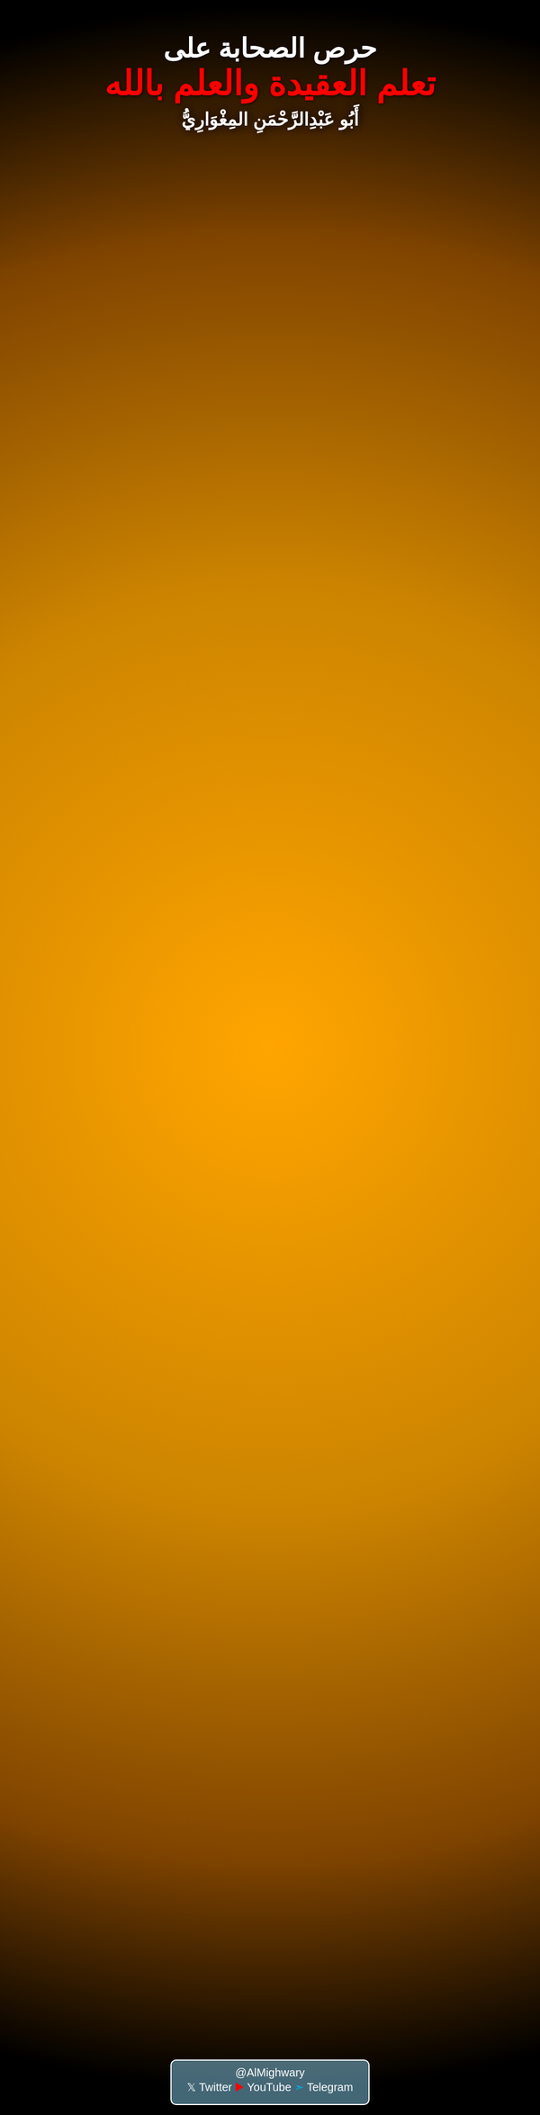 ```yaml
---
{"dg-publish":true,"permalink":"/mqalat-wmnshwrat/hrs-alshabt-ela-telm-aleqydt-walelm-ballh/","tags":["للنشر"]}
---
```


<div style="
    width: 100vw;   /* A4 width */
    height: 100vh;  /* A4 height */
    position: absolute; 
    top:0;
    left:0;
    margin: 0 auto;  /* center horizontally */
    color: white;
    font-family: Arial, sans-serif;
    overflow: hidden;
    background-image: radial-gradient(circle, #ffa500 0%, #CC8400 40%,  #804400 70%, #000000 90%);
">

  <!-- Title -->
  <div dir="rtl" style="
      position: absolute;
      top: 20px;
      left: 50%;
      transform: translateX(-50%);
      width: 100%;
      text-align: center;
      font-size: 48px;
      font-weight: bold;
      z-index: 10;
      text-shadow: 1px 1px 5px rgba(0,0,0,0.7) !important;
      white-space: nowrap;
  ">
    <div style="margin-top: 120px;">
      <br>
    حرص الصحابة على 
      <br>
      <span style="font-size:60; color:red;">  تعلم العقيدة والعلم بالله
 </span>     </div>
    <div style="font-size: 32px; margin-top: 10px;text-shadow: 2px 0 15px black;">
      أَبُو عَبْدِالرَّحْمَنِ المِغْوَارِيُّ
    </div>
  </div>

  <!-- Image, scaled to fill entire A4 container -->
 

  <!-- Text bar -->
  <div style="
      position: absolute;
      bottom: 120px;
      left: 50%;
      transform: translateX(-50%);
      font-size: 20px;
      color: white;
      border: 2px solid white;
      width: 350px;
      background-color: rgba(135, 206, 235, 0.5);
      border-radius: 10px;
      padding: 10px 0;
      z-index: 10;
      text-align: center;
      user-select: none;
  ">
    @AlMighwary <br>
    𝕏 Twitter <font color="#ff0000">▶️</font> YouTube <font color="#00b0f0">➣</font> Telegram
  </div>

</div>
<br> <br><br><br><br>
<br><br><br><br><br><br><br><br><br><br><br><br><br><br><br><br><br><br><br><br><br><br><br>
<br>
<br> <br><br><br><br>
<br><br><br><br><br><br><br><br><br><br><br><br><br><br><br><br><br><br><br><br><br><br><br>
<br>
<br>
<br>
<br>
<br>
<br>
<center>بسم الله الرحمن الرحيم</center>





قال مسلم:
«باب في قوله عليه السلام: نور أنى أراه، وفي قوله: رأيت نورا
291 - (178) حدثنا أبو بكر بن أبي شيبة. حدثنا وكيع عن يزيد بن إبراهيم، عن قتادة، عن عبد الله بن شقيق، عن أبي ذر؛ قال:
سألت رسول الله صلى الله عليه وسلم هل رأيت ربك؟ قال "نور أنى أراه".»
«صحيح مسلم» (1/ 161 ت عبد الباقي)

قلت: سؤال أبي ذر فيه بيان عظيم لحرص الصحابة على تعلم العقيدة ومعرفة ربهم عز وجل وصفاته، وقد جاء في مسند أحمد خبر آخر يدل على هذا الأمر، قال أحمد رحمه الله:
«حَدَّثَنَا يَزِيدُ بْنُ هَارُونَ، قَالَ: أَخْبَرَنَا حَمَّادُ بْنُ سَلَمَةَ، عَنْ يَعْلَى بْنِ عَطَاءٍ، عَنْ وَكِيعِ بْنِ حُدُسٍ، عَنْ عَمِّهِ أَبِي رَزِينٍ، قَالَ: قَالَ رَسُولُ اللهِ صلى الله عليه وسلم: " ضَحِكَ رَبُّنَا مِنْ قُنُوطِ عِبَادِهِ، وَقُرْبِ غِيَرِهِ " قَالَ: قُلْتُ: يَا رَسُولَ اللهِ، أَوَ يَضْحَكُ الرَّبُّ عز وجل؟ قَالَ: " نَعَمْ " قَالَ: لَنْ نَعْدَمَ ‌مِنْ ‌رَبٍّ ‌يَضْحَكُ خَيْرًا (1).»
«مسند أحمد» (26/ 106 ط الرسالة)

ونحن الآن في زمن أعداء الصحابة الذين يسبون أبابكر وعمر وينكرون صفات ربهم يتخذهم الناس أئمة ويعدون محررين مجاهدين في سبيل الله فقط لأن البعض يعتبر أن مجرد قصفهم لأعدائنا إحسان ينبغي أن يمحو كل سيئاتهم ويجعلنا نحبهم، فإنا لله وإنا إليه راجعون.

وقال الله عز وجل: <font color="#00b050">مَا كَانَ لِلۡمُشۡرِكِينَ أَن يَعۡمُرُواْ مَسَٰجِدَ ٱللَّهِ شَٰهِدِينَ عَلَىٰٓ أَنفُسِهِم بِٱلۡكُفۡرِۚ أُوْلَٰٓئِكَ حَبِطَتۡ أَعۡمَٰلُهُمۡ وَفِي ٱلنَّارِ هُمۡ خَٰلِدُونَ 17 إِنَّمَا يَعۡمُرُ مَسَٰجِدَ ٱللَّهِ مَنۡ ءَامَنَ بِٱللَّهِ وَٱلۡيَوۡمِ ٱلۡأٓخِرِ وَأَقَامَ ٱلصَّلَوٰةَ وَءَاتَى ٱلزَّكَوٰةَ وَلَمۡ يَخۡشَ إِلَّا ٱللَّهَۖ فَعَسَىٰٓ أُوْلَٰٓئِكَ أَن يَكُونُواْ مِنَ ٱلۡمُهۡتَدِينَ 18 ۞ أَجَعَلۡتُمۡ سِقَايَةَ ٱلۡحَآجِّ وَعِمَارَةَ ٱلۡمَسۡجِدِ ٱلۡحَرَامِ كَمَنۡ ءَامَنَ بِٱللَّهِ وَٱلۡيَوۡمِ ٱلۡأٓخِرِ وَجَٰهَدَ فِي سَبِيلِ ٱللَّهِۚ لَا يَسۡتَوُۥنَ عِندَ ٱللَّهِۗ وَٱللَّهُ لَا يَهۡدِي ٱلۡقَوۡمَ ٱلظَّٰلِمِينَ 19 ٱلَّذِينَ ءَامَنُواْ وَهَاجَرُواْ وَجَٰهَدُواْ فِي سَبِيلِ ٱللَّهِ بِأَمۡوَٰلِهِمۡ وَأَنفُسِهِمۡ أَعۡظَمُ دَرَجَةً عِندَ ٱللَّهِۚ وَأُوْلَٰٓئِكَ هُمُ ٱلۡفَآئِزُونَ</font>  [التوبة: 17-20]

قال الطبري:
«‌‌‌‌القولُ في تأويلِ قولِه تعالى: {أَجَعَلْتُمْ سِقَايَةَ الْحَاجِّ وَعِمَارَةَ الْمَسْجِدِ الْحَرَامِ كَمَنْ آمَنَ بِاللَّهِ وَالْيَوْمِ الْآخِرِ وَجَاهَدَ فِي سَبِيلِ اللَّهِ لَا يَسْتَوُونَ عِنْدَ اللَّهِ وَاللَّهُ لَا يَهْدِي الْقَوْمَ الظَّالِمِينَ (19)}.
وهذا تَوبيخٌ من اللهِ تعالى ذكرُه لقومٍ افتَخَروا بالسقايةِ وسِدانةِ البيتِ، فأَعْلَمَهم، جلَّ ثناؤه، أن الفخرَ في الإيمانِ بالله واليومِ الآخر والجهادِ في سبيلِه، لا في الذي افتَخَروا به مِن السِّدانةِ والسقايةِ. وبذلك جاءت الآثارُ وتأويلُ أهلِ التأويلِ.»
«تفسير الطبري» (11/ 377)
وأورد رواية فيها: 
«حدَّثني محمدُ بنُ سعدٍ، قال: ثنى أبي، قال: ثنى عمي، قال: ثنى أبي، عن أبيه،، عن ابن عباسٍ: {أَجَعَلْتُمْ سِقَايَةَ الْحَاجِّ} إلى قولِه: {الظَّالِمِينَ}. وذلك أن المشركين قالوا: عِمارةُ بيتِ اللهِ، وقيامٌ على السِّقايةِ خيرٌ ممن آمَن وجاهَد، وكانوا يَفْخَرون بالحرمِ ويَسْتَكْبِرون من أجلِ أنهم أهلُه وعُمَّارُه.»
«تفسير الطبري» (11/ 378)

فليس الإحسان للناس هو الميزان في الحكم ولا به يكون الإنسان وليا لله، إنما بالإيمان بالله ومعرفته وحبه والجهاد في سبيله مثلما فعل الصحابة رضوان الله عليهم. 

قال البخاري: 
«حَدَّثَنَا أَحْمَدُ بْنُ يُونُسَ وَمُوسَى بْنُ إِسْمَاعِيلَ قَالَا: حَدَّثَنَا إِبْرَاهِيمُ بْنُ سَعْدٍ قَالَ: حَدَّثَنَا ابْنُ شِهَابٍ، عَنْ سَعِيدِ بْنِ الْمُسَيِّبِ، عَنْ أَبِي هُرَيْرَةَ:
أَنَّ رَسُولَ اللَّهِ صلى الله عليه وسلم سُئِلَ أَيُّ الْعَمَلِ ‌أَفْضَلُ؟ فَقَالَ: (‌إِيمَانٌ ‌بِاللَّهِ وَرَسُولِهِ). قِيلَ: ثُمَّ مَاذَا؟ قَالَ: (الْجِهَادُ فِي سَبِيلِ اللَّهِ). قِيلَ: ثُمَّ مَاذَا؟ قَالَ: (حَجٌّ مَبْرُورٌ).»
«صحيح البخاري» (1/ 18)


وقد يستدل البعض بأمر الجهاد لينصر عقيدة بعض الرافضة وغيرهم، والرد عليهم من نفس الآيات والأحاديث، فالشأن أن يكون الجهاد في <u>سبيل الله</u>، وأن تكون كلمة الله هي العليا، لا قومية ولا إنسانوية ولا استغاثة بغير الله ولا تعطيل لصفات الله، فتلك الأمور لا تجعل كلمة الله هي العليا، ومن أعظم كلمات الله أسماؤه عز وجل، فكيف يتخذ الجهمية الذين ينكرون معاني تلك الأسماء أولياء إذن، والرافضة الذين يسبون الصحابة ويخونونهم ويكذبون القرآن، ويُجعلون مثل الصحابة الذين آمنوا بالله ورسوله وجاهدوا في سبيل الله.

والصلاة والسلام على أشرف المرسلين، والحمد لله رب العالمين. 

> [!note] أَبُو عَبْدِ الرَّحْمَنِ المِغْوَارِيُّ 
> <font color="#00b0f0">Telegram</font>: https://t.me/AlMighwary | <font color="#00b0f0">Twitter</font>: @AlMighwary 
<font color="#ff0000">Youtube</font>: @AlMighwary  <footer style="text-align:right; font-style:italic; padding-top:10px;">📅 كُتِبَ بتاريخ: 21 ذو الحجة 1446 هـ</footer>













